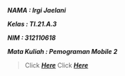 **_<p>NAMA : Irgi Jaelani</p>_**
**_<p>Kelas : TI.21.A.3</p>_**
**_<p>NIM : 312110618</p>_**
**_<p>Mata Kuliah : Pemograman Mobile 2</p>_**

> Click **_[Here](https://documenter.getpostman.com/view/19500855/2s93Juv3wB)_**
> Click **_[Here](https://github.com/irgizl/Tabel-absen.git/)_**
